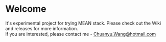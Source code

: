 # Welcome
It's experimental project for trying MEAN stack. Please check out the Wiki and releases for more information.  
If you are interested, please contact me - Chuanyu.Wang@hotmail.com
